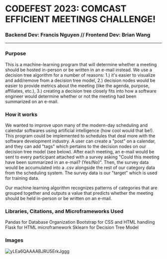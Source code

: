 # CODEFEST 2023: COMCAST EFFICIENT MEETINGS CHALLENGE!
### Backend Dev: Francis Nguyen // Frontend Dev: Brian Wang
---
### Purpose
This is a machine-learning program that will determine whether a meeting should be hosted in-person or be written in an e-mail instead.
We use a decision tree algorithm for a number of reasons:
1.) it's easier to visualize and add/remove from a decision tree model,
2.) decision nodes would be easier to provide metrics about the meeting (like the agenda, purpose, affiliates, etc.),
3.) creating a decision tree closely fits into how a software engineer would determine whether or not the meeting had been summarized on an e-mail.

### How it works

We wanted to improve upon many of the modern-day scheduling and calendar softwares using artificial intelligence (how cool would that be!).
This program could be implemented to schedules that deal more with the software development industry. A user can create a "post" on a calendar,
and they can add "tags" which pertains to the decision nodes on our decision tree model (see below). After each meeting, an e-mail would be sent
to every participant attached with a survey asking "Could this meeting have been summarized in an e-mail? (Yes/No)". Then, the survey data would
be accumulated into a .csv alongside the rest of our category data from the scheduling system. The survey data is our "target" which is used for
training data.

Our machine learning algorithm recognizes patterns of categories that are grouped together and outputs a value that predicts whether the meeting
should be held in-person or be written on an e-mail.

### Libraries, Citations, and Microframeworks Used

Pandas for Database Organization
Bootstrap for CSS and HTML handling
Flask for HTML microframework
Sklearn for Decision Tree Model

### Images
![yLEa6QAAAABJRU5ErkJggg](https://user-images.githubusercontent.com/110130404/224533710-bdf3785b-ab87-4a7f-81b0-b724c62c2722.png)
